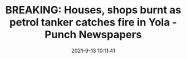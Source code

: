 ---
"title": "BREAKING: Houses, shops burnt as petrol tanker catches fire in Yola - Punch Newspapers"
"date": "2021-9-13 10:11:41"
"feed_name": "GOOGLENEWS"
"feed_website": "https://news.google.com/search?q=drilling%2Bincident&hl=en-US&gl=US&ceid=US:en"
"feed_rss": "https://news.google.com/rss/search?q=drilling%2Bincident&hl=en-US&gl=US&ceid=US:en"
"link": "https://punchng.com/houses-shops-burnt-as-petrol-tanker-catches-fire-in-yola/"
"file": "_posts/2021-9-13-10-11-41_GOOGLENEWS_c9ae8b0aa275f994b40630e1b44f16e926555e50.md"
"accident": "1"
"drilling": "1"
"dead": "0"
"injured": "0"
---